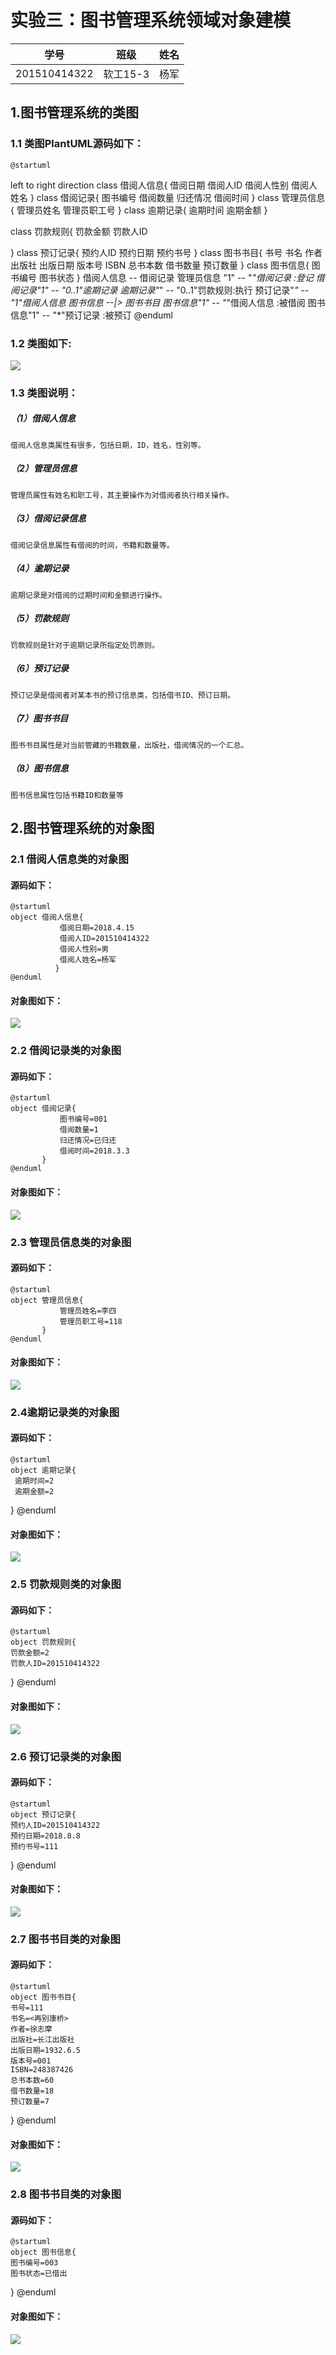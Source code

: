 # 实验三：图书管理系统领域对象建模
|        学号      |     班级    |    姓名    |
|:----------------:|:-----------:|:----------:|
|   201510414322   |    软工15-3 |    杨军  | 
## 1.图书管理系统的类图
### 1.1 类图PlantUML源码如下：
    @startuml
left to right direction
class 借阅人信息{
    借阅日期
    借阅人ID
    借阅人性别
    借阅人姓名
   }
class  借阅记录{
    图书编号
    借阅数量
    归还情况
    借阅时间
}
class 管理员信息{
    管理员姓名
    管理员职工号
}
class 逾期记录{
逾期时间
逾期金额
}

class 罚款规则{
    罚款金额
    罚款人ID

}
class 预订记录{
    预约人ID
    预约日期
    预约书号
}
class 图书书目{
    书号
    书名
    作者
    出版社
    出版日期
    版本号
    ISBN
    总书本数
    借书数量
    预订数量
}
class 图书信息{
    图书编号
    图书状态
}
借阅人信息 -- 借阅记录
管理员信息 "1" -- "*"借阅记录 :登记
借阅记录"1" -- "0..1"逾期记录
逾期记录"*" -- "0..1"罚款规则:执行
预订记录"*" -- "1"借阅人信息
图书信息 --|> 图书书目
图书信息"1" -- "*"借阅人信息 :被借阅
图书信息"1" -- "*"预订记录 :被预订
@enduml
### 1.2 类图如下:
![](text3-jen.png)
### 1.3 类图说明：
##### （1）借阅人信息
    借阅人信息类属性有很多，包括日期，ID，姓名，性别等。
##### （2）管理员信息
    管理员属性有姓名和职工号，其主要操作为对借阅者执行相关操作。
##### （3）借阅记录信息
    借阅记录信息属性有借阅的时间，书籍和数量等。
##### （4）逾期记录
    逾期记录是对借阅的过期时间和金额进行操作。
##### （5）罚款规则
    罚款规则是针对于逾期记录所指定处罚原则。
##### （6）预订记录
    预订记录是借阅者对某本书的预订信息类，包括借书ID、预订日期。
##### （7）图书书目
    图书书目属性是对当前管藏的书籍数量，出版社，借阅情况的一个汇总。
##### （8）图书信息
    图书信息属性包括书籍ID和数量等
## 2.图书管理系统的对象图
### 2.1 借阅人信息类的对象图
#### 源码如下：
    @startuml
    object 借阅人信息{
               借阅日期=2018.4.15
               借阅人ID=201510414322
               借阅人性别=男
               借阅人姓名=杨军
              }
    @enduml
#### 对象图如下：
![](text3-borrower.png)
### 2.2 借阅记录类的对象图
#### 源码如下：
    @startuml
    object 借阅记录{
               图书编号=001
               借阅数量=1
               归还情况=已归还
               借阅时间=2018.3.3
           }
    @enduml
#### 对象图如下：
![](btest1.png)
### 2.3 管理员信息类的对象图
#### 源码如下：
    @startuml
    object 管理员信息{
               管理员姓名=李四
               管理员职工号=118
           }
    @enduml
#### 对象图如下：
![](owner.png)
### 2.4逾期记录类的对象图
#### 源码如下：
    @startuml
    object 逾期记录{
     逾期时间=2
     逾期金额=2
}
    @enduml
#### 对象图如下：
![](money.png)
### 2.5 罚款规则类的对象图
#### 源码如下：
    @startuml
    object 罚款规则{
    罚款金额=2
    罚款人ID=201510414322

}
    @enduml
#### 对象图如下：
![](tmoney.png)
### 2.6 预订记录类的对象图
#### 源码如下：
    @startuml
    object 预订记录{
    预约人ID=201510414322
    预约日期=2018.8.8
    预约书号=111
}
    @enduml
#### 对象图如下：
![](plan.png)
### 2.7 图书书目类的对象图
#### 源码如下：
    @startuml
    object 图书书目{
    书号=111
    书名=<再别康桥>
    作者=徐志摩
    出版社=长江出版社
    出版日期=1932.6.5
    版本号=001
    ISBN=248387426
    总书本数=60
    借书数量=18
    预订数量=7
}
    @enduml
#### 对象图如下：
![](books.png)
### 2.8 图书书目类的对象图
#### 源码如下：
    @startuml
    object 图书信息{
    图书编号=003
    图书状态=已借出
}
    @enduml
#### 对象图如下：
![](book.png)
